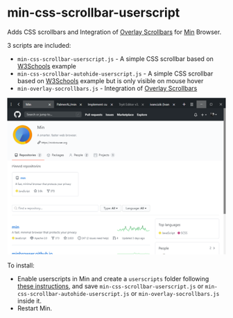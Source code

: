 # min-css-scrollbar-userscript  

Adds CSS scrollbars and Integration of [Overlay Scrollbars](https://kingsora.github.io/OverlayScrollbars/#!overview) for [Min](https://minbrowser.github.io/min) Browser.
  
  
3 scripts are included:  
* `min-css-scrollbar-userscript.js` - A simple CSS scrollbar based on [W3Schools](https://www.w3schools.com/howto/tryit.asp?filename=tryhow_css_custom_scrollbar) example
* `min-css-scrollbar-autohide-userscript.js` - A simple CSS scrollbar based on [W3Schools](https://www.w3schools.com/howto/tryit.asp?filename=tryhow_css_custom_scrollbar) example but is only visible on mouse hover  
* `min-overlay-socrollbars.js` - Integration of [Overlay Scrollbars](https://kingsora.github.io/OverlayScrollbars/#!overview)   
  

![Screenshot](/screenshot.png?raw=true)

To install: 

* Enable userscripts in Min and create a `userscripts` folder following [these instructions](https://github.com/minbrowser/min/wiki/userscripts), and save `min-css-scrollbar-userscript.js` or `min-css-scrollbar-autohide-userscript.js` or `min-overlay-socrollbars.js` inside it.
* Restart Min. 